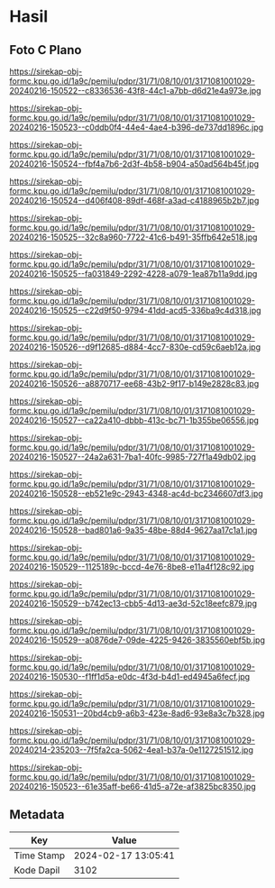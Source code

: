 # Hasil

## Foto C Plano

https://sirekap-obj-formc.kpu.go.id/1a9c/pemilu/pdpr/31/71/08/10/01/3171081001029-20240216-150522--c8336536-43f8-44c1-a7bb-d6d21e4a973e.jpg

https://sirekap-obj-formc.kpu.go.id/1a9c/pemilu/pdpr/31/71/08/10/01/3171081001029-20240216-150523--c0ddb0f4-44e4-4ae4-b396-de737dd1896c.jpg

https://sirekap-obj-formc.kpu.go.id/1a9c/pemilu/pdpr/31/71/08/10/01/3171081001029-20240216-150524--fbf4a7b6-2d3f-4b58-b904-a50ad564b45f.jpg

https://sirekap-obj-formc.kpu.go.id/1a9c/pemilu/pdpr/31/71/08/10/01/3171081001029-20240216-150524--d406f408-89df-468f-a3ad-c4188965b2b7.jpg

https://sirekap-obj-formc.kpu.go.id/1a9c/pemilu/pdpr/31/71/08/10/01/3171081001029-20240216-150525--32c8a960-7722-41c6-b491-35ffb642e518.jpg

https://sirekap-obj-formc.kpu.go.id/1a9c/pemilu/pdpr/31/71/08/10/01/3171081001029-20240216-150525--fa031849-2292-4228-a079-1ea87b11a9dd.jpg

https://sirekap-obj-formc.kpu.go.id/1a9c/pemilu/pdpr/31/71/08/10/01/3171081001029-20240216-150525--c22d9f50-9794-41dd-acd5-336ba9c4d318.jpg

https://sirekap-obj-formc.kpu.go.id/1a9c/pemilu/pdpr/31/71/08/10/01/3171081001029-20240216-150526--d9f12685-d884-4cc7-830e-cd59c6aeb12a.jpg

https://sirekap-obj-formc.kpu.go.id/1a9c/pemilu/pdpr/31/71/08/10/01/3171081001029-20240216-150526--a8870717-ee68-43b2-9f17-b149e2828c83.jpg

https://sirekap-obj-formc.kpu.go.id/1a9c/pemilu/pdpr/31/71/08/10/01/3171081001029-20240216-150527--ca22a410-dbbb-413c-bc71-1b355be06556.jpg

https://sirekap-obj-formc.kpu.go.id/1a9c/pemilu/pdpr/31/71/08/10/01/3171081001029-20240216-150527--24a2a631-7ba1-40fc-9985-727f1a49db02.jpg

https://sirekap-obj-formc.kpu.go.id/1a9c/pemilu/pdpr/31/71/08/10/01/3171081001029-20240216-150528--eb521e9c-2943-4348-ac4d-bc2346607df3.jpg

https://sirekap-obj-formc.kpu.go.id/1a9c/pemilu/pdpr/31/71/08/10/01/3171081001029-20240216-150528--bad801a6-9a35-48be-88d4-9627aa17c1a1.jpg

https://sirekap-obj-formc.kpu.go.id/1a9c/pemilu/pdpr/31/71/08/10/01/3171081001029-20240216-150529--1125189c-bccd-4e76-8be8-e11a4f128c92.jpg

https://sirekap-obj-formc.kpu.go.id/1a9c/pemilu/pdpr/31/71/08/10/01/3171081001029-20240216-150529--b742ec13-cbb5-4d13-ae3d-52c18eefc879.jpg

https://sirekap-obj-formc.kpu.go.id/1a9c/pemilu/pdpr/31/71/08/10/01/3171081001029-20240216-150529--a0876de7-09de-4225-9426-3835560ebf5b.jpg

https://sirekap-obj-formc.kpu.go.id/1a9c/pemilu/pdpr/31/71/08/10/01/3171081001029-20240216-150530--f1ff1d5a-e0dc-4f3d-b4d1-ed4945a6fecf.jpg

https://sirekap-obj-formc.kpu.go.id/1a9c/pemilu/pdpr/31/71/08/10/01/3171081001029-20240216-150531--20bd4cb9-a6b3-423e-8ad6-93e8a3c7b328.jpg

https://sirekap-obj-formc.kpu.go.id/1a9c/pemilu/pdpr/31/71/08/10/01/3171081001029-20240214-235203--7f5fa2ca-5062-4ea1-b37a-0e1127251512.jpg

https://sirekap-obj-formc.kpu.go.id/1a9c/pemilu/pdpr/31/71/08/10/01/3171081001029-20240216-150523--61e35aff-be66-41d5-a72e-af3825bc8350.jpg


## Metadata

| Key        | Value               |
| ---------- | ------------------- |
| Time Stamp | 2024-02-17 13:05:41 |
| Kode Dapil | 3102                |



